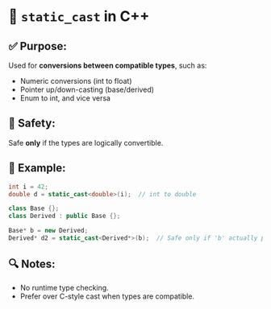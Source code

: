 # 🔹 `static_cast` in C++

## ✅ Purpose:
Used for **conversions between compatible types**, such as:
- Numeric conversions (int to float)
- Pointer up/down-casting (base/derived)
- Enum to int, and vice versa

## 🧠 Safety:
Safe **only** if the types are logically convertible.

## 🧪 Example:
```cpp
int i = 42;
double d = static_cast<double>(i);  // int to double

class Base {};
class Derived : public Base {};

Base* b = new Derived;
Derived* d2 = static_cast<Derived*>(b);  // Safe only if 'b' actually points to Derived
```

## 🔍 Notes:
- No runtime type checking.
- Prefer over C-style cast when types are compatible.